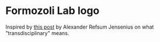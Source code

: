 # Formozoli Lab logo

Inspired by  [this post](https://www.arj.no/2012/03/12/disciplinarities-2/) by Alexander Refsum Jensenius on what "transdisciplinary" means.
